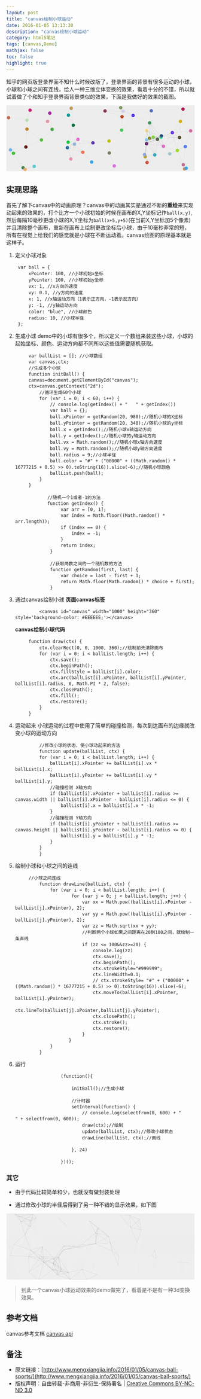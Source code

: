 ```yaml
---
layout: post
title: "canvas绘制小球运动"
date: 2016-01-05 13:13:30
description: "canvas绘制小球运动"
category: html5笔记
tags: [canvas,Demo]
mathjax: false
toc: false
highlight: true
---
```


知乎的网页版登录界面不知什么时候改版了，登录界面的背景有很多运动的小球，小球和小球之间有连线，给人一种三维立体变换的效果，看着十分的不错，所以就试着做了个和知乎登录界面背景类似的效果，下面是我做好的效果的截图。

![canvas绘制运动小球](/images/canvas-ball/ball.gif)

<!-- more -->

## 实现思路

首先了解下canvas中的动画原理？canvas中的动画其实是通过不断的**重绘**来实现动起来的效果的，打个比方一个小球初始的时候在画布的X,Y坐标记作`ball(x,y)`,然后每隔10毫秒更改小球的X,Y坐标为`ball(x+5,y+5)`(在当前X,Y坐标加5个像素) 并且清除整个画布，重新在画布上绘制更改坐标后小球，由于10毫秒非常的短，所有在视觉上给我们的感觉就是小球在不断运动着。canvas绘图的原理基本就是这样子。

1. 定义小球对象
	
		var ball = {
			xPointer: 100, //小球初始x坐标
			yPointer: 100, //小球初始y坐标
			vx: 1, //x方向的速度
			vy: 0.1, //y方向的速度
			x: 1, //x轴运动方向（1表示正方向，-1表示反方向）
			y: -1, //y轴运动方向
			color: "blue", //小球颜色
			radius: 10, //小球半径
		};

2. 生成小球
   demo中的小球有很多个，所以定义一个数组来装这些小球，小球的起始坐标、颜色、运动方向都不同所以这些值需要随机获取。
   
		    var ballList = []; //小球数组
		    var canvas,ctx;
		    //生成多个小球
		    function initBall() {
			canvas=document.getElementById("canvas");
			ctx=canvas.getContext("2d");
				//循环生成60个小球
				for (var i = 0; i < 60; i++) {
				    // console.log(getIndex() + "   " + getIndex())
				    var ball = {};
				    ball.xPointer = getRandom(20, 980);//随机小球的X坐标
				    ball.yPointer = getRandom(20, 340);//随机小球的y坐标
				    ball.x = getIndex();//随机小球x轴运动方向
				    ball.y = getIndex();//随机小球的y轴运动方向
				    ball.vx = Math.random();//随机小球x轴方向速度
				    ball.vy = Math.random();//随机小球y轴方向速度
				    ball.radius = 9;//小球半径
				    ball.color = "#" + ("00000" + ((Math.random() * 16777215 + 0.5) >> 0).toString(16)).slice(-6);//随机小球颜色
				    ballList.push(ball);
				}
		    }

				   //随机一个1或者-1的方法	
				   function getIndex() {
						var arr = [0, 1];
						var index = Math.floor((Math.random() * arr.length));
						if (index == 0) {
						    index = -1;
						}
						return index;
				    }

				    //获取两数之间的一个随机数的方法
				    function getRandom(first, last) {
						var choice = last - first + 1;
						return Math.floor(Math.random() * choice + first);
				    }

3. 通过canvas绘制小球
   **页面canvas标签**

			    <canvas id="canvas" width="1000" height="360" style='background-color: #EEEEEE;'></canvas>

   **canvas绘制小球代码**
   
			function draw(ctx) {
				ctx.clearRect(0, 0, 1000, 360);//绘制前先清除画布
				for (var i = 0; i < ballList.length; i++) {
				    ctx.save();
				    ctx.beginPath();
				    ctx.fillStyle = ballList[i].color;
				    ctx.arc(ballList[i].xPointer, ballList[i].yPointer, ballList[i].radius, 0, Math.PI * 2, false);
				    ctx.closePath();
				    ctx.fill();
				    ctx.restore();
				}
			}

4. 运动起来
   小球运动的过程中使用了简单的碰撞检测，每次到达画布的边缘就改变小球的运动方向

			    //修改小球的状态，使小球动起来的方法
			    function update(ballList, ctx) {
				for (var i = 0; i < ballList.length; i++) {
				    ballList[i].xPointer += ballList[i].vx * ballList[i].x;
				    ballList[i].yPointer += ballList[i].vy * ballList[i].y;
				    //碰撞检测 X轴方向
				    if (ballList[i].xPointer + ballList[i].radius >= canvas.width || ballList[i].xPointer - ballList[i].radius <= 0) {
						ballList[i].x = ballList[i].x * -1;
				    }
				    //碰撞检测 Y轴方向
				    if (ballList[i].yPointer + ballList[i].radius >= canvas.height || ballList[i].yPointer - ballList[i].radius <= 0) {
						ballList[i].y = ballList[i].y * -1;
				    }
				}
			    }

5. 绘制小球和小球之间的连线

			//小球之间连线
			    function drawLine(ballList, ctx) {
					for (var i = 0; i < ballList.length; i++) {
						    for (var j = 0; j < ballList.length; j++) {
								var xx = Math.pow((ballList[i].xPointer - ballList[j].xPointer), 2);
								var yy = Math.pow((ballList[i].yPointer - ballList[j].yPointer), 2);
								var zz = Math.sqrt(xx + yy);
								//判断两个小球如果之间距离在20到100之间，就绘制一条直线
								if (zz <= 100&&zz>=20) {
									console.log(zz)
								    ctx.save();
								    ctx.beginPath();
								    ctx.strokeStyle="#999999";
								    ctx.lineWidth=0.1;
								    // ctx.strokeStyle= "#" + ("00000" + ((Math.random() * 16777215 + 0.5) >> 0).toString(16)).slice(-6);
								    ctx.moveTo(ballList[i].xPointer, ballList[i].yPointer);
								    ctx.lineTo(ballList[j].xPointer,ballList[j].yPointer);
								    ctx.closePath();
								    ctx.stroke();
								    ctx.restore();
								}
						   }
					}
			    }

6. 运行

						(function(){

						    initBall();//生成小球

						    //计时器
						    setInterval(function() {
								// console.log(selectfrom(0, 600) + "         " + selectfrom(0, 600));
								draw(ctx);//绘制
								update(ballList, ctx);//修改小球状态
								drawLine(ballList, ctx);//画线

						    }, 24)

						})();


### 其它

*  由于代码比较简单和少，也就没有做封装处理

*  通过修改小球的半径后得到了另一种不错的显示效果，如下图

![修改小球半径后的效果](/images/canvas-ball/ball1.gif)

> 到此一个canvas小球运动效果的demo做完了，看着是不是有一种3d变换效果。


## 参考文档
	   
canvas参考文档 [canvas api](https://developer.mozilla.org/zh-CN/docs/Web/API/Canvas_API/Tutorial/Basic_usage)


## 备注

* 原文链接：[http://www.mengxiangjia.info/2016/01/05/canvas-ball-sports/](http://www.mengxiangjia.info/2016/01/05/canvas-ball-sports/) 
* 版权声明：自由转载-非商用-非衍生-保持署名 | <a href='http://creativecommons.org/licenses/by-nc-nd/3.0/deed.zh'>Creative Commons BY-NC-ND 3.0</a>





